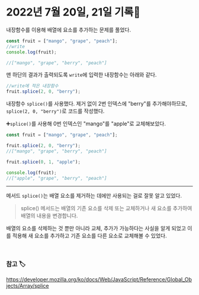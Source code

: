 # 2022년 7월 20일, 21일 기록📝

내장함수를 이용해 배열에 요소를 추가하는 문제를 풀었다.

```js
const fruit = ["mango", "grape", "peach"];
//write
console.log(fruit);

//["mango", "grape", "berry", "peach"]
```

맨 하단의 결과가 출력되도록 `write`에 입력한 내장함수는 아래와 같다.

```js
//write에 적은 내장함수
fruit.splice(2, 0, "berry");
```

내장함수 `splice()`를 사용했다. 제거 없이 2번 인덱스에 "berry"를 추가해야하므로, `splice(2, 0, "berry")`로 코드를 작성했다.

➕`splice()`를 사용해 0번 인덱스인 "mango"를 "apple"로 교체해보았다.

```js
const fruit = ["mango", "grape", "peach"];

fruit.splice(2, 0, "berry");
//["mango", "grape", "berry", "peach"]

fruit.splice(0, 1, "apple");

console.log(fruit);
//["apple", "grape", "berry", "peach"]
```

---

메서드 `splice()`는 배열 요소를 제거하는 데에만 사용되는 걸로 잘못 알고 있었다.

> splice() 메서드는 배열의 기존 요소를 삭제 또는 교체하거나 새 요소를 추가하여 배열의 내용을 변경합니다.

배열의 요소를 삭제하는 것 뿐만 아니라 교체, 추가가 가능하다는 사실을 알게 되었고 이를 적용해 새 요소를 추가하고 기존 요소를 다른 요소로 교체해볼 수 있었다.

<br>

### 참고 🏷️

https://developer.mozilla.org/ko/docs/Web/JavaScript/Reference/Global_Objects/Array/splice
